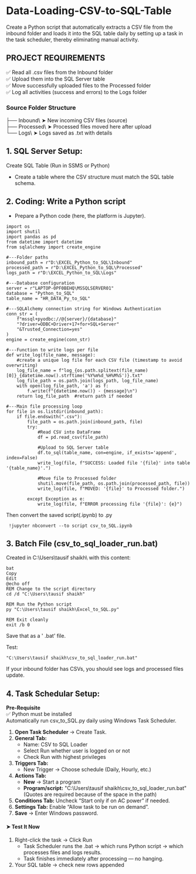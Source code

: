 # Data-Loading-CSV-to-SQL-Table
Create a Python script that automatically extracts a CSV file from the inbound folder and loads it into the SQL table daily by setting up a task in the task scheduler, thereby eliminating manual activity.


## PROJECT REQUIREMENTS
✅ Read all .csv files from the Inbound folder </br>
✅ Upload them into the SQL Server table </br>
✅ Move successfully uploaded files to the Processed folder </br>
✅ Log all activities (success and errors) to the Logs folder </br>

### Source Folder Structure </br>
├── Inbound\      ➤  New incoming CSV files (source) </br>
├── Processed\    ➤  Processed files moved here after upload </br>
└── Logs\         ➤  Logs saved as .txt with details </br>

## 1. SQL Server Setup: 
Create SQL Table (Run in SSMS or Python)
   - Create a table where the CSV structure must match the SQL table schema.

## 2. Coding: Write a Python script
   - Prepare a Python code (here, the platform is Jupyter). 

```
import os
import shutil
import pandas as pd
from datetime import datetime
from sqlalchemy import create_engine

#---Folder paths
inbound_path = r"D:\EXCEL_Python_to_SQL\Inbound"
processed_path = r"D:\EXCEL_Python_to_SQL\Processed"
logs_path = r"D:\EXCEL_Python_to_SQL\Logs"

#---Database configuration
server = r"LAPTOP-0PF0BEHQ\MSSQLSERVER01"
database = "Python_to_SQL"
table_name = "HR_DATA_Py_to_SQL"

#---SQLAlchemy connection string for Windows Authentication
conn_str = (
    f"mssql+pyodbc://@{server}/{database}"
    "?driver=ODBC+Driver+17+for+SQL+Server"
    "&Trusted_Connection=yes"
)
engine = create_engine(conn_str)

#---Function to write logs per file
def write_log(file_name, message):
    #create a unique log file for each CSV file (timestamp to avoid overwriting)
    log_file_name = f"log_{os.path.splitext(file_name)[0]}_{datetime.now().strftime('%Y%m%d_%H%M%S')}.txt"
    log_file_path = os.path.join(logs_path, log_file_name)
    with open(log_file_path, 'a') as f:
        f.write(f"{datetime.now()} - {message}\n")
    return log_file_path  #return path if needed

#---Main file processing loop
for file in os.listdir(inbound_path):
    if file.endswith(".csv"):
        file_path = os.path.join(inbound_path, file)
        try:
            #Read CSV into DataFrame
            df = pd.read_csv(file_path)

            #Upload to SQL Server table
            df.to_sql(table_name, con=engine, if_exists='append', index=False)
            write_log(file, f"SUCCESS: Loaded file '{file}' into table '{table_name}'.")

            #Move file to Processed folder
            shutil.move(file_path, os.path.join(processed_path, file))
            write_log(file, f"MOVED: '{file}' to Processed folder.")

        except Exception as e:
            write_log(file, f"ERROR processing file '{file}': {e}")
```

Then convert the saved script(.ipynb) to .py
```
 !jupyter nbconvert --to script csv_to_SQL.ipynb
```

## 3. Batch File (csv_to_sql_loader_run.bat)
Created in C:\Users\tausif shaikh\ with this content:
```
bat
Copy
Edit
@echo off
REM Change to the script directory
cd /d "C:\Users\tausif shaikh"

REM Run the Python script
py "C:\Users\tausif shaikh\Excel_to_SQL.py"

REM Exit cleanly
exit /b 0
```
Save that as a ' .bat' file.

Test:
```
"C:\Users\tausif shaikh\csv_to_sql_loader_run.bat"
```
If your inbound folder has CSVs, you should see logs and processed files update.

## 4. Task Schedular Setup:
**Pre-Requisite**</br>
✅ Python must be installed </br>
Automatically run csv_to_SQL.py daily using Windows Task Scheduler.

1. **Open Task Scheduler** → Create Task.
2. **General Tab:**
   - Name: CSV to SQL Loader
   - Select Run whether user is logged on or not
   - Check Run with highest privileges
3. **Triggers Tab:**
   - New Trigger → Choose schedule (Daily, Hourly, etc.)
4. **Actions Tab:**
   - **New** → Start a program
   - **Program/script:** "C:\Users\tausif shaikh\csv_to_sql_loader_run.bat"
     (Quotes are required because of the space in the path)
5. **Conditions Tab:** Uncheck “Start only if on AC power” if needed.
6. **Settings Tab:** Enable “Allow task to be run on demand”.
7. **Save** → Enter Windows password.

#### ➤ **Test It Now**
1. Right-click the task → Click Run
   - Task Scheduler runs the .bat → which runs Python script → which processes files and      logs results.
   - Task finishes immediately after processing — no hanging.
2. Your SQL table → check new rows appended





